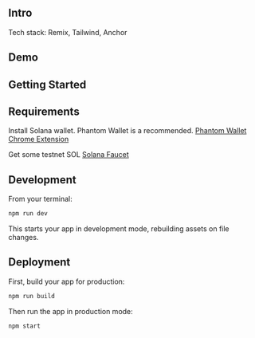 ## Intro

Tech stack: Remix, Tailwind, Anchor

## Demo

## Getting Started

## Requirements

Install Solana wallet. Phantom Wallet is a recommended. 
[Phantom Wallet Chrome Extension](https://chromewebstore.google.com/detail/phantom/bfnaelmomeimhlpmgjnjophhpkkoljpa)

Get some testnet SOL
[Solana Faucet](https://faucet.solana.com/)

## Development

From your terminal:

```sh
npm run dev
```

This starts your app in development mode, rebuilding assets on file changes.

## Deployment

First, build your app for production:

```sh
npm run build
```

Then run the app in production mode:

```sh
npm start
```
